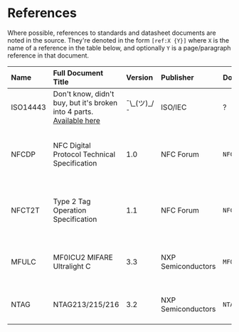 # References
Where possible, references to standards and datasheet documents are noted in the source.
They're denoted in the form `[ref:X {Y}]` where `X` is the name of a reference in the table
below, and optionally `Y` is a page/paragraph reference in that document.


|Name|Full Document Title|Version|Publisher|Document Filename|Comment|
|:---|:------------------|:------|:--------|:----------------|:------|
|ISO14443|Don't know, didn't buy, but it's broken into 4 parts. [Available here](https://www.iso.org/advanced-search/x/title/status/P/docNumber/14443/docPartNo/docType/0/langCode/ics/currentStage/true/searchAbstract/true/stage/stageDateStart/stageDateEnd/committee/sdg)|¯\\\_(ツ)\_/¯|ISO/IEC|?|The base standard NFC tags are based on.|
|NFCDP|NFC Digital Protocol Technical Specification|1.0|NFC Forum|`NFC_forum_digital_protocol_1.0.pdf`|The commands and communication structure for NFC-A (and F) Tags|
|NFCT2T|Type 2 Tag Operation Specification|1.1|NFC Forum|`NFCFourm-TS-Type-2-Tag_1.1.pdf`|The commands and communication structure specifically for Type 2 Tags|
|MFULC|MF0ICU2 MIFARE Ultralight C|3.3|NXP Semiconductors|`MF0ICU2.pdf`|The NXP datasheet for the MIFARE Ultralight C product line.|
|NTAG|NTAG213/215/216|3.2|NXP Semiconductors|`NTAG213_215_216.pdf`|The NXP datasheet for the NTAG21X product line.|
